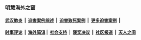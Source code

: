 
### 明慧海外之窗

####  [武汉肺炎](indexes/365.md?t=02081500) &nbsp;|&nbsp;  [迫害案例综述](indexes/328.md?t=02081500) &nbsp;|&nbsp; [迫害致死案例](indexes/277.md?t=02081500)  &nbsp;|&nbsp; [更多迫害案例](indexes/81.md?t=02081500)  &nbsp;|&nbsp; 
####  [时事评论](indexes/19.md?t=02081500) &nbsp;|&nbsp; [海外简讯](indexes/245.md?t=02081500)&nbsp;|&nbsp;  [社会支持](indexes/140.md?t=02081500) &nbsp;|&nbsp; [褒奖决议](indexes/282.md?t=02081500) &nbsp;|&nbsp; [社区报道](indexes/91.md?t=02081500)  &nbsp;|&nbsp; [天人之间](indexes/78.md?t=02081500) 

